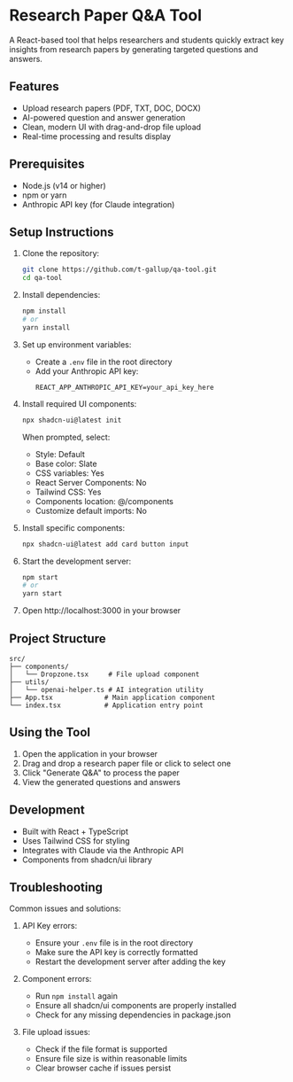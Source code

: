# Research Paper Q&A Tool

A React-based tool that helps researchers and students quickly extract key insights from research papers by generating targeted questions and answers.

## Features

- Upload research papers (PDF, TXT, DOC, DOCX)
- AI-powered question and answer generation
- Clean, modern UI with drag-and-drop file upload
- Real-time processing and results display

## Prerequisites

- Node.js (v14 or higher)
- npm or yarn
- Anthropic API key (for Claude integration)

## Setup Instructions

1. Clone the repository:
   ```bash
   git clone https://github.com/t-gallup/qa-tool.git
   cd qa-tool
   ```

2. Install dependencies:
   ```bash
   npm install
   # or
   yarn install
   ```

3. Set up environment variables:
   - Create a `.env` file in the root directory
   - Add your Anthropic API key:
     ```
     REACT_APP_ANTHROPIC_API_KEY=your_api_key_here
     ```

4. Install required UI components:
   ```bash
   npx shadcn-ui@latest init
   ```
   When prompted, select:
   - Style: Default
   - Base color: Slate
   - CSS variables: Yes
   - React Server Components: No
   - Tailwind CSS: Yes
   - Components location: @/components
   - Customize default imports: No

5. Install specific components:
   ```bash
   npx shadcn-ui@latest add card button input
   ```

6. Start the development server:
   ```bash
   npm start
   # or
   yarn start
   ```

7. Open http://localhost:3000 in your browser

## Project Structure

```
src/
├── components/
│   └── Dropzone.tsx     # File upload component
├── utils/
│   └── openai-helper.ts # AI integration utility
├── App.tsx             # Main application component
└── index.tsx           # Application entry point
```

## Using the Tool

1. Open the application in your browser
2. Drag and drop a research paper file or click to select one
3. Click "Generate Q&A" to process the paper
4. View the generated questions and answers

## Development

- Built with React + TypeScript
- Uses Tailwind CSS for styling
- Integrates with Claude via the Anthropic API
- Components from shadcn/ui library

## Troubleshooting

Common issues and solutions:

1. API Key errors:
   - Ensure your `.env` file is in the root directory
   - Make sure the API key is correctly formatted
   - Restart the development server after adding the key

2. Component errors:
   - Run `npm install` again
   - Ensure all shadcn/ui components are properly installed
   - Check for any missing dependencies in package.json

3. File upload issues:
   - Check if the file format is supported
   - Ensure file size is within reasonable limits
   - Clear browser cache if issues persist